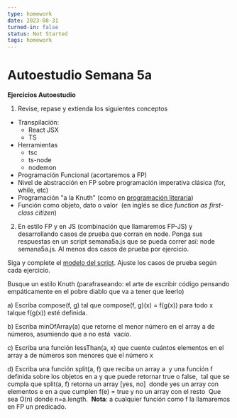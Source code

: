 ```yaml
---
type: homework
date: 2023-08-31
turned-in: false
status: Not Started
tags: homework
---
```

#  Autoestudio Semana 5a
**Ejercicios Autoestudio**

1) Revise, repase y extienda los siguientes conceptos

- Transpilación:
    - React JSX
    - TS
- Herramientas
    - tsc
    - ts-node
    - nodemon
- Programación Funcional (acortaremos a FP)
- Nivel de abstracción en FP sobre programación imperativa clásica (for, while, etc)
- Programación "a la Knuth" (como en [programación literaria](https://en.wikipedia.org/wiki/Literate_programming))
- Función como objeto, dato o valor  (en inglés se dice _function as first-class citizen_)

2) En estilo FP y en JS (combinación que llamaremos FP-JS) y desarrollando casos de prueba que corran en node. Ponga sus respuestas en un script semana5a.js que se pueda correr así: node semana5a.js. Al menos dos casos de prueba por ejercicio.

Siga y complete el [modelo del script](https://drive.google.com/file/d/1_fC08gWh8CvlKDAUtQf9369qXKbBXio2/view?usp=drive_link). Ajuste los casos de prueba según cada ejercicio.

Busque un estilo Knuth (parafraseando: el arte de escribir código pensando empáticamente en el pobre diablo que va a tener que leerlo)

a) Escriba compose(f, g) tal que compose(f, g)(x) = f(g(x)) para todo x talque f(g(x)) esté definida. 

b) Escriba minOfArray(a) que retorne el menor número en el array a de números, asumiendo que a no está  vacío. 

c) Escriba una función lessThan(a, x) que cuente cuántos elementos en el array a de números son menores que el número x

d) Escriba una función split(a, f) que reciba un array a  y una función f definida sobre los objetos en a y que puede retornar true o false,  tal que se cumpla que split(a, f) retorna un array [yes, no]  donde yes un array con elementos e en a que cumplen f(e) = true y no un array con el resto  Que sea O(n) donde n=a.length.  **Nota**: a cualquier función como f la llamaremos en FP un predicado.